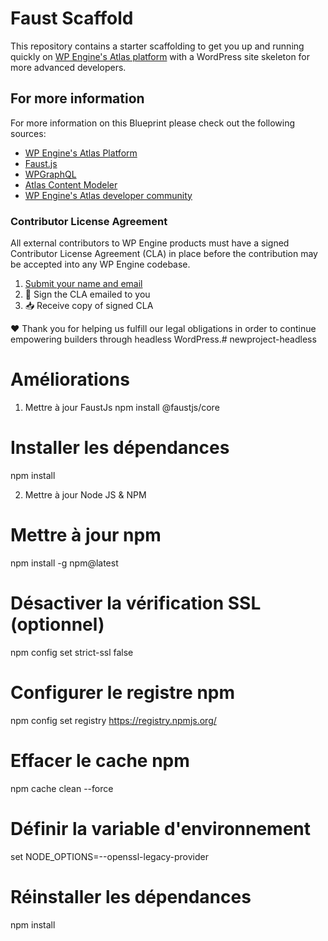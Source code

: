 # Faust Scaffold

This repository contains a starter scaffolding to get you up and running quickly on [WP Engine's Atlas platform](https://wpengine.com/atlas/) with a WordPress site skeleton for more advanced developers.

## For more information

For more information on this Blueprint please check out the following sources:

- [WP Engine's Atlas Platform](https://wpengine.com/atlas/)
- [Faust.js](https://faustjs.org)
- [WPGraphQL](https://www.wpgraphql.com)
- [Atlas Content Modeler](https://wordpress.org/plugins/atlas-content-modeler/)
- [WP Engine's Atlas developer community](https://developers.wpengine.com)

### Contributor License Agreement

All external contributors to WP Engine products must have a signed Contributor License Agreement (CLA) in place before the contribution may be accepted into any WP Engine codebase.

1. [Submit your name and email](https://wpeng.in/cla/)
2. 📝 Sign the CLA emailed to you
3. 📥 Receive copy of signed CLA

❤️ Thank you for helping us fulfill our legal obligations in order to continue empowering builders through headless WordPress.# newproject-headless

# Améliorations

1. Mettre à jour FaustJs
npm install @faustjs/core

# Installer les dépendances
npm install

2. Mettre à jour Node JS & NPM
# Mettre à jour npm
npm install -g npm@latest

# Désactiver la vérification SSL (optionnel)
npm config set strict-ssl false

# Configurer le registre npm
npm config set registry https://registry.npmjs.org/

# Effacer le cache npm
npm cache clean --force

# Définir la variable d'environnement
set NODE_OPTIONS=--openssl-legacy-provider

# Réinstaller les dépendances
npm install


